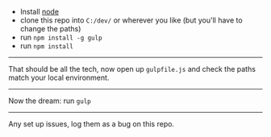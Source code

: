  - Install [node](https://nodejs.org)
 - clone this repo into `C:/dev/` or wherever you like (but you'll have to change the paths)
 - run `npm install -g gulp`
 - run `npm install`

 ---

 That should be all the tech, now open up `gulpfile.js` and check the paths match your local environment.

 ---

 Now the dream: run `gulp` 

 ---

 Any set up issues, log them as a bug on this repo.